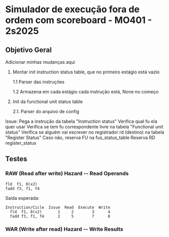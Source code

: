 # Simulador de execução fora de ordem com scoreboard - MO401 - 2s2025

## Objetivo Geral

Adicionar minhas mudanças aqui

1. Montar init instruction status table, que no primeiro estágio está vazio  

    1.1 Parser das instruções 

    1.2 Armazena em cada estágio cada instrução está, None no começo
2. Init da functional unit status table 

    2.1. Parser do arquivo de config 

Issue:
Pega a instrução da tabela "Instruction status" 
Verifica qual fu ela quer usar
Verifica se tem fu correspondente livre na tabela "Functional unit status"
Verifica se alguém vai escrever no registrador rd (destino) na tabela "Register Status" 
Caso não, reserva FU na fus_status_table
Reserva RD register_status

## Testes 
### RAW (Read after write) Hazard -- Read Operands
```
fld  f1, 0(x2)     
fadd f3, f1, f4 
```

Saída esperada:
```
Instruction/Cicle  Issue  Read  Execute  Write
  fld  f1, 0(x2)       1     2        3      4
  fadd f3, f1, f4      2     5        7      8
```

### WAR (Write after read) Hazard -- Write Results